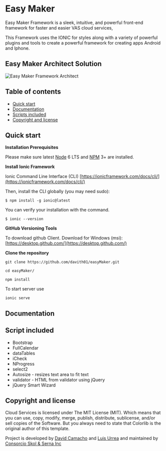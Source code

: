 # Easy Maker

Easy Maker Framework is a sleek, intuitive, and powerful front-end framework for faster and easier VAS cloud services, 

This Framework uses the IONIC for styles along with a variety of powerful plugins and tools to create a powerful framework for creating apps Android and Iphone.

## Easy Maker Architect Solution

![Easy Maker Framework Architect](http://fundacionjesusdenazareth.org/css/banner/ServicesCloud-SolutionArquitect.jpeg "Cloud Services Framework Architect Preview")

## Table of contents

* [Quick start](#quick-start)
* [Documentation](#documentation)
* [Scripts included](#script-included) 
* [Copyright and license](#copyright-and-license)


## Quick start

**Installation Prerequisites**

Please make sure latest [Node](https://ionicframework.com/docs/resources/what-is/#node) 6 LTS and [NPM](https://ionicframework.com/docs/resources/what-is/#npm) 3+ are installed.



**Install Ionic Framework**

Ionic Command Line Interface (CLI) [https://ionicframework.com/docs/cli/](https://ionicframework.com/docs/cli/)

Then, install the CLI globally (you may need sudo):
```
$ npm install -g ionic@latest
```

You can verify your installation with the command.
```
$ ionic --version 
```

**GitHub Versioning Tools**

To download github Client.
Download for Windows (msi): [https://desktop.github.com/](https://desktop.github.com/)

**Clone the repository**
```
git clone https://github.com/davith01/easyMaker.git
```
```
cd easyMaker/
```
```
npm install
```

To start server use

```
ionic serve
```


## Documentation

## Script included

* Bootstrap
* FullCalendar
* dataTables
* iCheck
* NProgress
* select2
* Autosize - resizes text area to fit text
* validator - HTML from validator using jQuery
* jQuery Smart Wizard
 

## Copyright and license

Cloud Services is licensed under The MIT License (MIT). Which means that you can use, copy, modify, merge, publish, distribute, sublicense, and/or sell copies of the Software. But you always need to state that Colorlib is the original author of this template.

Project is developed by [David Camacho](https://davithc01@gmail.com) and [Luis Urrea](https://co.linkedin.com/in/luis-urrea-95b2223) and maintained by [Consorcio Skol & Serna Inc](http://ssadvisors.net/) 
